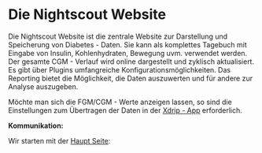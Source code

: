# Die Nightscout Website

Die Nightscout Website ist die zentrale Website zur Darstellung und Speicherung von Diabetes - Daten. Sie kann als komplettes Tagebuch mit Eingabe von Insulin, Kohlenhydraten, Bewegung uvm. verwendet werden. Der gesamte CGM - Verlauf wird online dargestellt und zyklisch aktualisiert. Es gibt über Plugins umfangreiche Konfigurationsmöglichkeiten.
Das Reporting bietet die Möglichkeit, die Daten auszuwerten und für andere zur Analyse auszugeben.

Möchte man sich die FGM/CGM - Werte anzeigen lassen, so sind die Einstellungen zum Übertragen der Daten in der [Xdrip - App](https://ladyviktoria.gitbooks.io/nightscout_handbuch/content/grundlagen/xdrip_app.html) erforderlich.

**Kommunikation:**





Wir starten mit der [Haupt Seite](https://ladyviktoria.gitbooks.io/nightscout_handbuch/content/nightscout/haupt_seite.html):




